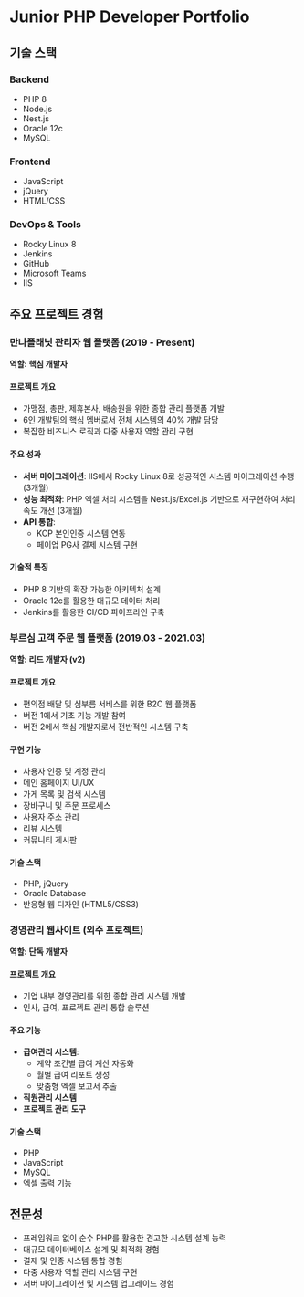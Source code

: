 # Junior PHP Developer Portfolio

## 기술 스택
### Backend
- PHP 8
- Node.js
- Nest.js
- Oracle 12c
- MySQL

### Frontend
- JavaScript
- jQuery
- HTML/CSS

### DevOps & Tools
- Rocky Linux 8
- Jenkins
- GitHub
- Microsoft Teams
- IIS

## 주요 프로젝트 경험

### 만나플래닛 관리자 웹 플랫폼 (2019 - Present)
**역할: 핵심 개발자**

#### 프로젝트 개요
- 가맹점, 총판, 제휴본사, 배송원을 위한 종합 관리 플랫폼 개발
- 6인 개발팀의 핵심 멤버로서 전체 시스템의 40% 개발 담당
- 복잡한 비즈니스 로직과 다중 사용자 역할 관리 구현

#### 주요 성과
- **서버 마이그레이션**: IIS에서 Rocky Linux 8로 성공적인 시스템 마이그레이션 수행 (3개월)
- **성능 최적화**: PHP 엑셀 처리 시스템을 Nest.js/Excel.js 기반으로 재구현하여 처리 속도 개선 (3개월)
- **API 통합**: 
  - KCP 본인인증 시스템 연동
  - 페이업 PG사 결제 시스템 구현

#### 기술적 특징
- PHP 8 기반의 확장 가능한 아키텍처 설계
- Oracle 12c를 활용한 대규모 데이터 처리
- Jenkins를 활용한 CI/CD 파이프라인 구축

### 부르심 고객 주문 웹 플랫폼 (2019.03 - 2021.03)
**역할: 리드 개발자 (v2)**

#### 프로젝트 개요
- 편의점 배달 및 심부름 서비스를 위한 B2C 웹 플랫폼
- 버전 1에서 기초 기능 개발 참여
- 버전 2에서 핵심 개발자로서 전반적인 시스템 구축

#### 구현 기능
- 사용자 인증 및 계정 관리
- 메인 홈페이지 UI/UX
- 가게 목록 및 검색 시스템
- 장바구니 및 주문 프로세스
- 사용자 주소 관리
- 리뷰 시스템
- 커뮤니티 게시판

#### 기술 스택
- PHP, jQuery
- Oracle Database
- 반응형 웹 디자인 (HTML5/CSS3)

### 경영관리 웹사이트 (외주 프로젝트)
**역할: 단독 개발자**

#### 프로젝트 개요
- 기업 내부 경영관리를 위한 종합 관리 시스템 개발
- 인사, 급여, 프로젝트 관리 통합 솔루션

#### 주요 기능
- **급여관리 시스템**:
  - 계약 조건별 급여 계산 자동화
  - 월별 급여 리포트 생성
  - 맞춤형 엑셀 보고서 추출
- **직원관리 시스템**
- **프로젝트 관리 도구**

#### 기술 스택
- PHP
- JavaScript
- MySQL
- 엑셀 출력 기능

## 전문성
- 프레임워크 없이 순수 PHP를 활용한 견고한 시스템 설계 능력
- 대규모 데이터베이스 설계 및 최적화 경험
- 결제 및 인증 시스템 통합 경험
- 다중 사용자 역할 관리 시스템 구현
- 서버 마이그레이션 및 시스템 업그레이드 경험
